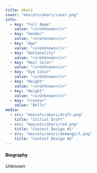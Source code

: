 ```yaml
---
title: Akari
cover: "mascots/akari/cover.png"
info:
  - key: "Full Name"
    value: "<i>Unknown</i>"
  - key: "Gender"
    value: "<i>Unknown</i>"
  - key: "Age"
    value: "<i>Unknown</i>"
  - key: "Nationality"
    value: "<i>Unknown</i>"
  - key: "Hair Color"
    value: "<i>Unknown</i>"
  - key: "Eye Color"
    value: "<i>Unknown</i>"
  - key: "Height"
    value: "<i>Unknown</i>"
  - key: "Weight"
    value: "<i>Unknown</i>"
  - key: "Creator"
    value: "Bells"
media:
  - src: "mascots/akari/draft.png"
    title: "Initial Draft"
  - src: "mascots/akari/red.png"
    title: "Contest Design #1"
  - src: "mascots/akari/demongirl.png"
    title: "Contest Design #2"
---
```


#### Biography

*Unknown*